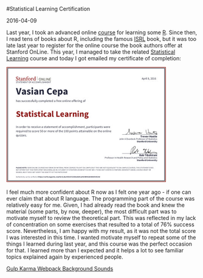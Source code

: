 #Statistical Learning Certification

2016-04-09

<!--- tags: ml r statistics -->

Last year, I took an advanced online [course](s/stat/Certificate3.pdf) for learning some [R](https://www.r-project.org/). Since then, I read tens of books about R, including the famous [ISRL](http://www-bcf.usc.edu/~gareth/ISL/) book, but it was too late last year to register for the online course the book authors offer at Stanford OnLine. This year, I managed to take the related [Statistical Learning](https://lagunita.stanford.edu/courses/HumanitiesSciences/StatLearning/Winter2016/about) course and today I got emailed my certificate of completion:

[ ![](blog/images/ISLRCert.jpg) ](s/stat/ISLRCert.pdf)

I feel much more confident about R now as I felt one year ago - if one can ever claim that about R language. The programming part of the course was relatively easy for me. Given, I had already read the book and knew the material (some parts, by now, deeper), the most difficult part was to motivate myself to review the theoretical part. This was reflected in my lack of concentration on some exercises that resulted to a total of 76% success score. Nevertheless, I am happy with my result, as it was not the total score I was interested in this time. I wanted motivate myself to repeat some of the things I learned during last year, and this course was the perfect occasion for that. I learned more than I expected and it helps a lot to see familiar topics explained again by experienced people.

<ins class='nfooter'><a rel='prev' id='fprev' href='#blog/2016/2016-04-22-Gulp-Karma-Webpack.md'>Gulp Karma Webpack</a> <a rel='next' id='fnext' href='#blog/2016/2016-04-07-Background-Sounds.md'>Background Sounds</a></ins>
